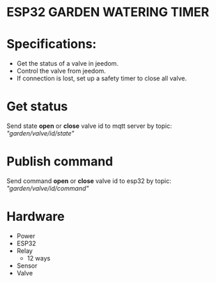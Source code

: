 # ESP32 GARDEN WATERING TIMER

# Specifications:
* Get the status of a valve in jeedom.
* Control the valve from jeedom.
* If connection is lost, set up a safety timer to close all valve.

# Get status
Send state **open** or **close** valve id to mqtt server by topic: *"garden/valve/id/state"*

# Publish command
Send command **open** or **close** valve id to esp32 by topic: *"garden/valve/id/command"*

# Hardware
+ Power
+ ESP32
+ Relay
  + 12 ways
+ Sensor
+ Valve

# 
